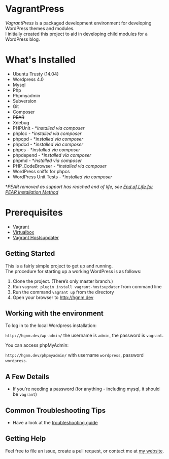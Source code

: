 # VagrantPress

*VagrantPress* is a packaged development environment for developing WordPress themes and modules.  
I initially created this project to aid in developing child modules for a WordPress blog.

# What's Installed

+ Ubuntu Trusty (14.04)
+ Wordpress 4.0
+ Mysql
+ Php
+ Phpmyadmin
+ Subversion
+ Git
+ Composer
+ ~~PEAR~~
+ Xdebug
+ PHPUnit - **installed via composer*
+ phploc - **installed via composer*
+ phpcpd - **installed via composer*
+ phpdcd - **installed via composer*
+ phpcs - **installed via composer*
+ phpdepend - **installed via composer*
+ phpmd - **installed via composer*
+ PHP_CodeBrowser - **installed via composer*
+ WordPress sniffs for phpcs
+ WordPress Unit Tests - **installed via composer*

**PEAR removed as support has reached end of life, see [End of Life for PEAR Installation Method](https://github.com/sebastianbergmann/phpunit/wiki/End-of-Life-for-PEAR-Installation-Method)*

# Prerequisites

+ [Vagrant](http://www.vagrantup.com/downloads.html)
+ [Virtualbox](https://www.virtualbox.org/wiki/Downloads)
+ [Vagrant Hostsupdater](https://github.com/cogitatio/vagrant-hostsupdater)

## Getting Started

This is a fairly simple project to get up and running.  
The procedure for starting up a working WordPress is as follows:

1. Clone the project.  (There’s only master branch.)
2. Run `vagrant plugin install vagrant-hostsupdater` from command line
2. Run the command `vagrant up` from the directory
3. Open your browser to http://hgnm.dev

## Working with the environment

To log in to the local Wordpress installation:

`http://hgnm.dev/wp-admin/` the username is `admin`, the password is `vagrant`.

You can access phpMyAdmin:

`http://hgnm.dev/phpmyadmin/` with username `wordpress`, password `wordpress`.

## A Few Details

* If you're needing a password (for anything - including mysql, it should be `vagrant`)

## Common Troubleshooting Tips

 * Have a look at the [troubleshooting guide][ts]

## Getting Help

Feel free to file an issue, create a pull request, or contact me at [my website][chadthompson].

[chadthompson]: http://chadthompson.me
[ts]: https://github.com/vagrantpress/vagrantpress/wiki
